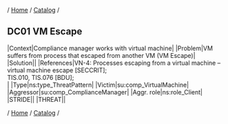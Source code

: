 / [Home](/acctp/) / [Catalog](/acctp/catalog/) /

## DC01 VM Escape

|Context|Compliance manager works with virtual machine|
|Problem|VM suffers from process that escaped from another VM (VM Escape)|
|Solution||
|References|VN-4: Processes escaping from a virtual machine – virtual machine escape [SECCRIT];<br /> TIS.010, TIS.076 [BDU];<br />|
|Type|ns:type_ThreatPattern|
|Victim|su:comp_VirtualMachine|
|Aggressor|su:comp_ComplianceManager|
|Aggr. role|ns:role_Client|
|STRIDE||
|THREAT||

/ [Home](/acctp/) / [Catalog](/acctp/catalog/) /

